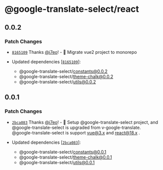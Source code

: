 # @google-translate-select/react

## 0.0.2

### Patch Changes

- [`8165109`](https://github.com/i7eo/v-google-translate/commit/8165109a5f698b1324cca8648170563fd41d4c2b) Thanks [@i7eo](https://github.com/i7eo)! - 🔨 Migrate vue2 project to monorepo

- Updated dependencies [[`8165109`](https://github.com/i7eo/v-google-translate/commit/8165109a5f698b1324cca8648170563fd41d4c2b)]:
  - @google-translate-select/constants@0.0.2
  - @google-translate-select/theme-chalk@0.0.2
  - @google-translate-select/utils@0.0.2

## 0.0.1

### Patch Changes

- [`2bca083`](https://github.com/i7eo/v-google-translate/commit/2bca0836d45600fb00b669fd39a504cf3e67d436) Thanks [@i7eo](https://github.com/i7eo)! - 🎉 Setup @google-translate-select project, and @google-translate-select is upgraded from v-google-translate. @google-translate-select is support vue@3.x and react@18.x .

- Updated dependencies [[`2bca083`](https://github.com/i7eo/v-google-translate/commit/2bca0836d45600fb00b669fd39a504cf3e67d436)]:
  - @google-translate-select/constants@0.0.1
  - @google-translate-select/theme-chalk@0.0.1
  - @google-translate-select/utils@0.0.1
